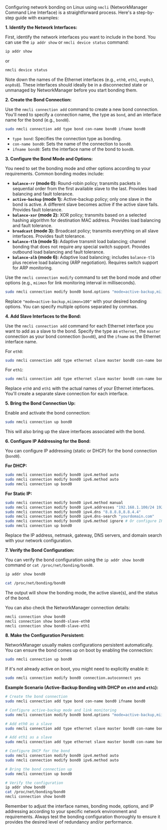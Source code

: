 Configuring network bonding on Linux using `nmcli` (NetworkManager Command Line Interface) is a straightforward process. Here's a step-by-step guide with examples:

**1. Identify the Network Interfaces:**

First, identify the network interfaces you want to include in the bond. You can use the `ip addr show` or `nmcli device status` command:

```bash
ip addr show
```

or

```bash
nmcli device status
```

Note down the names of the Ethernet interfaces (e.g., `eth0`, `eth1`, `enp0s3`, `enp0s8`). These interfaces should ideally be in a disconnected state or unmanaged by NetworkManager before you start bonding them.

**2. Create the Bond Connection:**

Use the `nmcli connection add` command to create a new bond connection. You'll need to specify a connection name, the type as `bond`, and an interface name for the bond (e.g., `bond0`).

```bash
sudo nmcli connection add type bond con-name bond0 ifname bond0
```

* `type bond`: Specifies the connection type as bonding.
* `con-name bond0`: Sets the name of the connection to `bond0`.
* `ifname bond0`: Sets the interface name of the bond to `bond0`.

**3. Configure the Bond Mode and Options:**

You need to set the bonding mode and other options according to your requirements. Common bonding modes include:

* **`balance-rr` (mode 0):** Round-robin policy; transmits packets in sequential order from the first available slave to the last. Provides load balancing and fault tolerance.
* **`active-backup` (mode 1):** Active-backup policy; only one slave in the bond is active. A different slave becomes active if the active slave fails. Provides fault tolerance.
* **`balance-xor` (mode 2):** XOR policy; transmits based on a selected hashing algorithm for destination MAC address. Provides load balancing and fault tolerance.
* **`broadcast` (mode 3):** Broadcast policy; transmits everything on all slave interfaces. Provides fault tolerance.
* **`balance-tlb` (mode 5):** Adaptive transmit load balancing; channel bonding that does not require any special switch support. Provides outbound load balancing and fault tolerance.
* **`balance-alb` (mode 6):** Adaptive load balancing; includes `balance-tlb` plus receive load balancing (ARP negotiation). Requires switch support for ARP monitoring.

Use the `nmcli connection modify` command to set the bond mode and other options (e.g., `miimon` for link monitoring interval in milliseconds).

```bash
sudo nmcli connection modify bond0 bond.options "mode=active-backup,miimon=100"
```

Replace `"mode=active-backup,miimon=100"` with your desired bonding options. You can specify multiple options separated by commas.

**4. Add Slave Interfaces to the Bond:**

Use the `nmcli connection add` command for each Ethernet interface you want to add as a slave to the bond. Specify the type as `ethernet`, the `master` connection as your bond connection (`bond0`), and the `ifname` as the Ethernet interface name.

For `eth0`:

```bash
sudo nmcli connection add type ethernet slave master bond0 con-name bond0-slave-eth0 ifname eth0
```

For `eth1`:

```bash
sudo nmcli connection add type ethernet slave master bond0 con-name bond0-slave-eth1 ifname eth1
```

Replace `eth0` and `eth1` with the actual names of your Ethernet interfaces. You'll create a separate slave connection for each interface.

**5. Bring the Bond Connection Up:**

Enable and activate the bond connection:

```bash
sudo nmcli connection up bond0
```

This will also bring up the slave interfaces associated with the bond.

**6. Configure IP Addressing for the Bond:**

You can configure IP addressing (static or DHCP) for the bond connection (`bond0`).

**For DHCP:**

```bash
sudo nmcli connection modify bond0 ipv4.method auto
sudo nmcli connection modify bond0 ipv6.method auto
sudo nmcli connection up bond0
```

**For Static IP:**

```bash
sudo nmcli connection modify bond0 ipv4.method manual
sudo nmcli connection modify bond0 ipv4.addresses "192.168.1.100/24 192.168.1.1" # IP/mask gateway
sudo nmcli connection modify bond0 ipv4.dns "8.8.8.8,8.8.4.4"
sudo nmcli connection modify bond0 ipv4.dns-search "yourdomain.com"
sudo nmcli connection modify bond0 ipv6.method ignore # Or configure IPv6 as needed
sudo nmcli connection up bond0
```

Replace the IP address, netmask, gateway, DNS servers, and domain search with your network configuration.

**7. Verify the Bond Configuration:**

You can verify the bond configuration using the `ip addr show bond0` command or `cat /proc/net/bonding/bond0`.

```bash
ip addr show bond0
```

```bash
cat /proc/net/bonding/bond0
```

The output will show the bonding mode, the active slave(s), and the status of the bond.

You can also check the NetworkManager connection details:

```bash
nmcli connection show bond0
nmcli connection show bond0-slave-eth0
nmcli connection show bond0-slave-eth1
```

**8. Make the Configuration Persistent:**

NetworkManager usually makes configurations persistent automatically. You can ensure the bond comes up on boot by enabling the connection:

```bash
sudo nmcli connection up bond0
```

If it's not already active on boot, you might need to explicitly enable it:

```bash
sudo nmcli connection modify bond0 connection.autoconnect yes
```

**Example Scenario (Active-Backup Bonding with DHCP on `eth0` and `eth1`):**

```bash
# Create the bond connection
sudo nmcli connection add type bond con-name bond0 ifname bond0

# Configure active-backup mode and link monitoring
sudo nmcli connection modify bond0 bond.options "mode=active-backup,miimon=100"

# Add eth0 as a slave
sudo nmcli connection add type ethernet slave master bond0 con-name bond0-slave-eth0 ifname eth0

# Add eth1 as a slave
sudo nmcli connection add type ethernet slave master bond0 con-name bond0-slave-eth1 ifname eth1

# Configure DHCP for the bond
sudo nmcli connection modify bond0 ipv4.method auto
sudo nmcli connection modify bond0 ipv6.method auto

# Bring the bond connection up
sudo nmcli connection up bond0

# Verify the configuration
ip addr show bond0
cat /proc/net/bonding/bond0
nmcli connection show bond0
```

Remember to adjust the interface names, bonding mode, options, and IP addressing according to your specific network environment and requirements. Always test the bonding configuration thoroughly to ensure it provides the desired level of redundancy and/or performance.